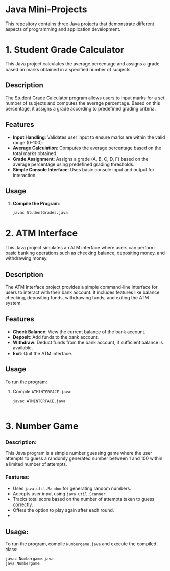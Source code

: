# Java Mini-Projects

This repository contains three Java projects that demonstrate different aspects of programming and application development.


# 1. Student Grade Calculator

This Java project calculates the average percentage and assigns a grade based on marks obtained in a specified number of subjects.

## Description

The Student Grade Calculator program allows users to input marks for a set number of subjects and computes the average percentage. Based on this percentage, it assigns a grade according to predefined grading criteria.

## Features

- **Input Handling**: Validates user input to ensure marks are within the valid range (0-100).
- **Average Calculation**: Computes the average percentage based on the total marks obtained.
- **Grade Assignment**: Assigns a grade (A, B, C, D, F) based on the average percentage using predefined grading thresholds.
- **Simple Console Interface**: Uses basic console input and output for interaction.

## Usage

1. **Compile the Program**:
   ```bash
   javac StudentGrades.java

# 2. ATM Interface

This Java project simulates an ATM interface where users can perform basic banking operations such as checking balance, depositing money, and withdrawing money.

## Description

The ATM Interface project provides a simple command-line interface for users to interact with their bank account. It includes features like balance checking, depositing funds, withdrawing funds, and exiting the ATM system.

## Features

- **Check Balance**: View the current balance of the bank account.
- **Deposit**: Add funds to the bank account.
- **Withdraw**: Deduct funds from the bank account, if sufficient balance is available.
- **Exit**: Quit the ATM interface.

## Usage

To run the program:
1. Compile `ATMINTERFACE.java`:
   ```bash
   javac ATMINTERFACE.java



# 3. Number Game

### Description:
This Java program is a simple number guessing game where the user attempts to guess a randomly generated number between 1 and 100 within a limited number of attempts.

### Features:
- Uses `java.util.Random` for generating random numbers.
- Accepts user input using `java.util.Scanner`.
- Tracks total score based on the number of attempts taken to guess correctly.
- Offers the option to play again after each round.
-
  
  ## Usage:
To run the program, compile `Numbergame.java` and execute the compiled class:
```bash
javac Numbergame.java 
java Numbergame











